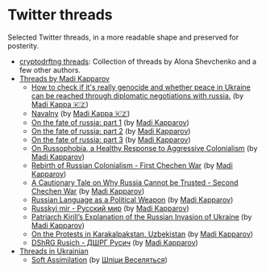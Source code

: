 # Twitter threads

Selected Twitter threads, in a more readable shape and preserved for posterity.

* [cryptodrftng threads](cryptodrftng/): Collection of threads by Alona Shevchenko and a few other authors.
* [Threads by Madi Kapparov](kapparov/)
  * [How to check if it's really genocide and whether peace in Ukraine can be reached through diplomatic negotiations with russia.](kapparov/it_is_genocide.md) (by [Madi Kappa 🇰🇿](https://twitter.com/MuKappa))
  * [Navalny](kapparov/navalny.md) (by [Madi Kappa 🇰🇿](https://twitter.com/MuKappa))
  * [On the fate of russia: part 1](kapparov/fate_of_russia_1.md) (by [Madi Kapparov](https://twitter.com/MuKappa))
  * [On the fate of russia: part 2](kapparov/fate_of_russia_2.md) (by [Madi Kapparov](https://twitter.com/MuKappa))
  * [On the fate of russia: part 3](kapparov/fate_of_russia_3.md) (by [Madi Kapparov](https://twitter.com/MuKappa))
  * [On Russophobia, a Healthy Response to Aggressive Colonialism](kapparov/on_russophobia.md) (by [Madi Kapparov](https://twitter.com/MuKappa))
  * [Rebirth of Russian Colonialism - First Chechen War](kapparov/first_chechen_war.md) (by [Madi Kapparov](https://twitter.com/MuKappa))
  * [A Cautionary Tale on Why Russia Cannot be Trusted - Second Chechen War](kapparov/second_chechen_war.md) (by [Madi Kapparov](https://twitter.com/MuKappa))
  * [Russian Language as a Political Weapon](kapparov/language_as_weapon.md) (by [Madi Kapparov](https://twitter.com/MuKappa))
  * [Russkyi mir - Русский мир](kapparov/russkyi_mir.md) (by [Madi Kapparov](https://twitter.com/MuKappa))
  * [Patriarch Kirill’s Explanation of the Russian Invasion of Ukraine](kapparov/patriarch_kirill_explains_invasion.md) (by [Madi Kapparov](https://twitter.com/MuKappa))
  * [On the Protests in Karakalpakstan, Uzbekistan](kapparov/protests_in_karakalpakstan.md) (by [Madi Kapparov](https://twitter.com/MuKappa))
  * [DShRG Rusich - ДШРГ Русич](kapparov/rusich.md) (by [Madi Kapparov](https://twitter.com/MuKappa))
* [Threads in Ukrainian](in_ukrainian/)
  * [Soft Assimilation](in_ukrainian/soft_assimilation.md) (by [Шпіци Веселяться](https://twitter.com/garrossroland))
